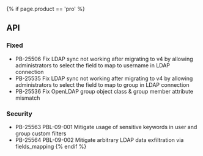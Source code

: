 {% if page.product == 'pro' %}
## API

### Fixed
- PB-25506 Fix LDAP sync not working after migrating to v4 by allowing administrators to select the field to map to username in LDAP connection
- PB-25535 Fix LDAP sync not working after migrating to v4 by allowing administrators to select the field to map to group in LDAP connection
- PB-25536 Fix OpenLDAP group object class & group member attribute mismatch

### Security
- PB-25563 PBL-09-001 Mitigate usage of sensitive keywords in user and group custom filters
- PB-25564 PBL-09-002 Mitigate arbitrary LDAP data exfiltration via fields_mapping
{% endif %}

